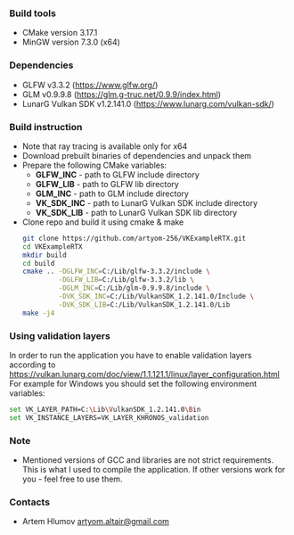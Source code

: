 ### Build tools
* CMake version 3.17.1
* MinGW version 7.3.0 (x64)

### Dependencies
- GLFW v3.3.2 (https://www.glfw.org/)
- GLM v0.9.9.8 (https://glm.g-truc.net/0.9.9/index.html)
- LunarG Vulkan SDK v1.2.141.0 (https://www.lunarg.com/vulkan-sdk/)

### Build instruction
- Note that ray tracing is available only for x64
- Download prebuilt binaries of dependencies and unpack them
- Prepare the following CMake variables:
  - **GLFW_INC** - path to GLFW include directory
  - **GLFW_LIB** - path to GLFW lib directory
  - **GLM_INC** - path to GLM include directory
  - **VK_SDK_INC** - path to LunarG Vulkan SDK include directory
  - **VK_SDK_LIB** - path to LunarG Vulkan SDK lib directory
- Clone repo and build it using cmake & make
  ```bash
  git clone https://github.com/artyom-256/VKExampleRTX.git
  cd VKExampleRTX
  mkdir build
  cd build
  cmake .. -DGLFW_INC=C:/Lib/glfw-3.3.2/include \
           -DGLFW_LIB=C:/Lib/glfw-3.3.2/lib \
           -DGLM_INC=C:/Lib/glm-0.9.9.8/include \
           -DVK_SDK_INC=C:/Lib/VulkanSDK_1.2.141.0/Include \
           -DVK_SDK_LIB=C:/Lib/VulkanSDK_1.2.141.0/Lib
  make -j4
  ``` 

### Using validation layers
In order to run the application you have to enable validation layers according to https://vulkan.lunarg.com/doc/view/1.1.121.1/linux/layer_configuration.html
For example for Windows you should set the following environment variables:
  ```bash
  set VK_LAYER_PATH=C:\Lib\VulkanSDK_1.2.141.0\Bin
  set VK_INSTANCE_LAYERS=VK_LAYER_KHRONOS_validation
  ```

### Note
- Mentioned versions of GCC and libraries are not strict requirements. This is what I used to compile the application. If other versions work for you - feel free to use them.

### Contacts
- Artem Hlumov <artyom.altair@gmail.com>
